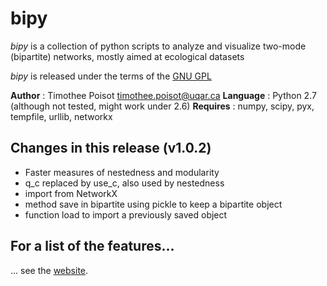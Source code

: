 # bipy

*bipy* is a collection of python scripts to analyze and visualize two-mode (bipartite) networks, mostly aimed at ecological datasets

*bipy* is released under the terms of the [GNU GPL](http://en.wikipedia.org/wiki/GNU_General_Public_License)

**Author** : Timothee Poisot <timothee.poisot@uqar.ca>
**Language** : Python  2.7 (although not tested, might work under 2.6)
**Requires** : numpy, scipy, pyx, tempfile, urllib, networkx

## Changes in this release (v1.0.2)

* Faster measures of nestedness and modularity
* q_c replaced by use_c, also used by nestedness
* import from NetworkX
* method save in bipartite using pickle to keep a bipartite object
* function load to import a previously saved object


## For a list of the features...

... see the [website](http://tpoisot.github.com/bipy/).